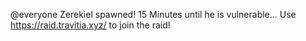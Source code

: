 @everyone Zerekiel spawned! 15 Minutes until he is vulnerable...
Use https://raid.travitia.xyz/ to join the raid!
